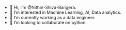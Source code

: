 - 👋 Hi, I’m @Nithin-Shiva-Bangera.
- 👀 I’m interested in Machine Learning, AI, Data analytics.
- 🌱 I’m currently working as a data engineer.
- 💞️ I’m looking to collaborate on python.

<!---
Nithin-Shiva-Bangera/Nithin-Shiva-Bangera is a ✨ special ✨ repository because its `README.md` (this file) appears on your GitHub profile.
You can click the Preview link to take a look at your changes.
--->
